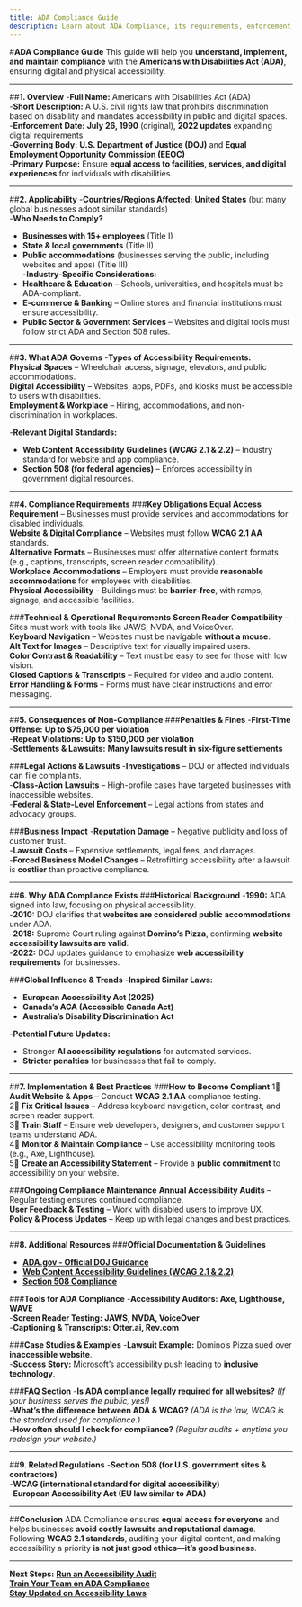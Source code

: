 ```yaml
---
title: ADA Compliance Guide
description: Learn about ADA Compliance, its requirements, enforcement, and best practices for digital accessibility.
---
```


#**ADA Compliance Guide**
This guide will help you **understand, implement, and maintain compliance** with the **Americans with Disabilities Act (ADA)**, ensuring digital and physical accessibility.

---

##**1. Overview**
-**Full Name:** Americans with Disabilities Act (ADA)  
-**Short Description:** A U.S. civil rights law that prohibits discrimination based on disability and mandates accessibility in public and digital spaces.  
-**Enforcement Date:** **July 26, 1990** (original), **2022 updates** expanding digital requirements  
-**Governing Body:** **U.S. Department of Justice (DOJ)** and **Equal Employment Opportunity Commission (EEOC)**  
-**Primary Purpose:** Ensure **equal access to facilities, services, and digital experiences** for individuals with disabilities.  

---

##**2. Applicability**
-**Countries/Regions Affected:** **United States** (but many global businesses adopt similar standards)  
-**Who Needs to Comply?**  
  - **Businesses with 15+ employees** (Title I)  
  - **State & local governments** (Title II)  
  - **Public accommodations** (businesses serving the public, including websites and apps) (Title III)  
-**Industry-Specific Considerations:**  
  - **Healthcare & Education** – Schools, universities, and hospitals must be ADA-compliant.  
  - **E-commerce & Banking** – Online stores and financial institutions must ensure accessibility.  
  - **Public Sector & Government Services** – Websites and digital tools must follow strict ADA and Section 508 rules.  

---

##**3. What ADA Governs**
-**Types of Accessibility Requirements:**  
   **Physical Spaces** – Wheelchair access, signage, elevators, and public accommodations.  
   **Digital Accessibility** – Websites, apps, PDFs, and kiosks must be accessible to users with disabilities.  
   **Employment & Workplace** – Hiring, accommodations, and non-discrimination in workplaces.  

-**Relevant Digital Standards:**  
  - **Web Content Accessibility Guidelines (WCAG 2.1 & 2.2)** – Industry standard for website and app compliance.  
  - **Section 508 (for federal agencies)** – Enforces accessibility in government digital resources.  

---

##**4. Compliance Requirements**
###**Key Obligations**
 **Equal Access Requirement** – Businesses must provide services and accommodations for disabled individuals.  
 **Website & Digital Compliance** – Websites must follow **WCAG 2.1 AA** standards.  
 **Alternative Formats** – Businesses must offer alternative content formats (e.g., captions, transcripts, screen reader compatibility).  
 **Workplace Accommodations** – Employers must provide **reasonable accommodations** for employees with disabilities.  
 **Physical Accessibility** – Buildings must be **barrier-free**, with ramps, signage, and accessible facilities.  

###**Technical & Operational Requirements**
 **Screen Reader Compatibility** – Sites must work with tools like JAWS, NVDA, and VoiceOver.  
 **Keyboard Navigation** – Websites must be navigable **without a mouse**.  
 **Alt Text for Images** – Descriptive text for visually impaired users.  
 **Color Contrast & Readability** – Text must be easy to see for those with low vision.  
 **Closed Captions & Transcripts** – Required for video and audio content.  
 **Error Handling & Forms** – Forms must have clear instructions and error messaging.  

---

##**5. Consequences of Non-Compliance**
###**Penalties & Fines**
-**First-Time Offense:** **Up to $75,000 per violation**  
-**Repeat Violations:** **Up to $150,000 per violation**  
-**Settlements & Lawsuits:** **Many lawsuits result in six-figure settlements**  

###**Legal Actions & Lawsuits**
-**Investigations** – DOJ or affected individuals can file complaints.  
-**Class-Action Lawsuits** – High-profile cases have targeted businesses with inaccessible websites.  
-**Federal & State-Level Enforcement** – Legal actions from states and advocacy groups.  

###**Business Impact**
-**Reputation Damage** – Negative publicity and loss of customer trust.  
-**Lawsuit Costs** – Expensive settlements, legal fees, and damages.  
-**Forced Business Model Changes** – Retrofitting accessibility after a lawsuit is **costlier** than proactive compliance.  

---

##**6. Why ADA Compliance Exists**
###**Historical Background**
-**1990:** ADA signed into law, focusing on physical accessibility.  
-**2010:** DOJ clarifies that **websites are considered public accommodations** under ADA.  
-**2018:** Supreme Court ruling against **Domino’s Pizza**, confirming **website accessibility lawsuits are valid**.  
-**2022:** DOJ updates guidance to emphasize **web accessibility requirements** for businesses.  

###**Global Influence & Trends**
-**Inspired Similar Laws:**  
  - **European Accessibility Act (2025)**  
  - **Canada’s ACA (Accessible Canada Act)**  
  - **Australia’s Disability Discrimination Act**  

-**Potential Future Updates:**  
  - Stronger **AI accessibility regulations** for automated services.  
  - **Stricter penalties** for businesses that fail to comply.  

---

##**7. Implementation & Best Practices**
###**How to Become Compliant**
1⃣ **Audit Website & Apps** – Conduct **WCAG 2.1 AA** compliance testing.  
2⃣ **Fix Critical Issues** – Address keyboard navigation, color contrast, and screen reader support.  
3⃣ **Train Staff** – Ensure web developers, designers, and customer support teams understand ADA.  
4⃣ **Monitor & Maintain Compliance** – Use accessibility monitoring tools (e.g., Axe, Lighthouse).  
5⃣ **Create an Accessibility Statement** – Provide a **public commitment** to accessibility on your website.  

###**Ongoing Compliance Maintenance**
 **Annual Accessibility Audits** – Regular testing ensures continued compliance.  
 **User Feedback & Testing** – Work with disabled users to improve UX.  
 **Policy & Process Updates** – Keep up with legal changes and best practices.  

---

##**8. Additional Resources**
###**Official Documentation & Guidelines**
- **[ ADA.gov - Official DOJ Guidance](https://www.ada.gov/)**  
- **[ Web Content Accessibility Guidelines (WCAG 2.1 & 2.2)](https://www.w3.org/WAI/WCAG21/quickref/)**  
- **[ Section 508 Compliance](https://www.section508.gov/)**  

###**Tools for ADA Compliance**
-**Accessibility Auditors:** **Axe, Lighthouse, WAVE**  
-**Screen Reader Testing:** **JAWS, NVDA, VoiceOver**  
-**Captioning & Transcripts:** **Otter.ai, Rev.com**  

###**Case Studies & Examples**
-**Lawsuit Example:** Domino’s Pizza sued over **inaccessible website**.  
-**Success Story:** Microsoft’s accessibility push leading to **inclusive technology**.  

###**FAQ Section**
-**Is ADA compliance legally required for all websites?** *(If your business serves the public, yes!)*  
-**What’s the difference between ADA & WCAG?** *(ADA is the law, WCAG is the standard used for compliance.)*  
-**How often should I check for compliance?** *(Regular audits + anytime you redesign your website.)*  

---

##**9. Related Regulations**
-**Section 508 (for U.S. government sites & contractors)**  
-**WCAG (international standard for digital accessibility)**  
-**European Accessibility Act (EU law similar to ADA)**  

---

##**Conclusion**
ADA Compliance ensures **equal access for everyone** and helps businesses **avoid costly lawsuits and reputational damage**. Following **WCAG 2.1 standards**, auditing your digital content, and making accessibility a priority **is not just good ethics—it’s good business**.

---

 **Next Steps:**
 **[Run an Accessibility Audit](#)**  
 **[Train Your Team on ADA Compliance](#)**  
 **[Stay Updated on Accessibility Laws](#)**
